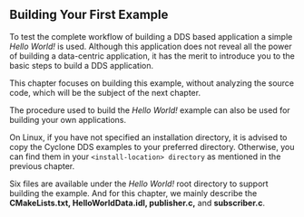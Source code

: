 ## Building Your First Example

To test the complete workflow of building a DDS based application a simple _Hello World!_ is used. Although this application does not reveal all the power of building a data-centric application, it has the merit to introduce you to the basic steps to build a DDS application.

This chapter focuses on building this example, without analyzing the source code, which will be the subject of the next chapter.

The procedure used to build the _Hello World!_ example can also be used for building your own applications.

On Linux, if you have not specified an installation directory, it is advised to copy the Cyclone DDS examples to your preferred directory. Otherwise, you can find them in your `<install-location> directory` as mentioned in the previous chapter.

Six files are available under the _Hello_ _World!_ root directory to support building the example. And for this chapter, we mainly describe the **CMakeLists.txt, HelloWorldData.idl, publisher.c,** and **subscriber.c**.